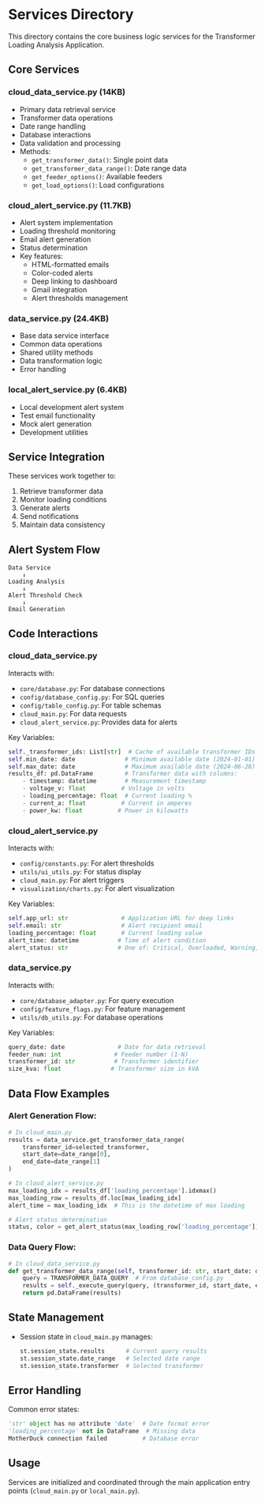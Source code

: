 # Services Directory

This directory contains the core business logic services for the Transformer Loading Analysis Application.

## Core Services

### cloud_data_service.py (14KB)
- Primary data retrieval service
- Transformer data operations
- Date range handling
- Database interactions
- Data validation and processing
- Methods:
  - `get_transformer_data()`: Single point data
  - `get_transformer_data_range()`: Date range data
  - `get_feeder_options()`: Available feeders
  - `get_load_options()`: Load configurations

### cloud_alert_service.py (11.7KB)
- Alert system implementation
- Loading threshold monitoring
- Email alert generation
- Status determination
- Key features:
  - HTML-formatted emails
  - Color-coded alerts
  - Deep linking to dashboard
  - Gmail integration
  - Alert thresholds management

### data_service.py (24.4KB)
- Base data service interface
- Common data operations
- Shared utility methods
- Data transformation logic
- Error handling

### local_alert_service.py (6.4KB)
- Local development alert system
- Test email functionality
- Mock alert generation
- Development utilities

## Service Integration
These services work together to:
1. Retrieve transformer data
2. Monitor loading conditions
3. Generate alerts
4. Send notifications
5. Maintain data consistency

## Alert System Flow
```
Data Service
    ↓
Loading Analysis
    ↓
Alert Threshold Check
    ↓
Email Generation
```

## Code Interactions

### cloud_data_service.py
Interacts with:
- `core/database.py`: For database connections
- `config/database_config.py`: For SQL queries
- `config/table_config.py`: For table schemas
- `cloud_main.py`: For data requests
- `cloud_alert_service.py`: Provides data for alerts

Key Variables:
```python
self._transformer_ids: List[str]  # Cache of available transformer IDs
self.min_date: date              # Minimum available date (2024-01-01)
self.max_date: date              # Maximum available date (2024-06-28)
results_df: pd.DataFrame         # Transformer data with columns:
    - timestamp: datetime        # Measurement timestamp
    - voltage_v: float          # Voltage in volts
    - loading_percentage: float  # Current loading %
    - current_a: float          # Current in amperes
    - power_kw: float          # Power in kilowatts
```

### cloud_alert_service.py
Interacts with:
- `config/constants.py`: For alert thresholds
- `utils/ui_utils.py`: For status display
- `cloud_main.py`: For alert triggers
- `visualization/charts.py`: For alert visualization

Key Variables:
```python
self.app_url: str               # Application URL for deep links
self.email: str                 # Alert recipient email
loading_percentage: float       # Current loading value
alert_time: datetime           # Time of alert condition
alert_status: str              # One of: Critical, Overloaded, Warning, Pre-Warning, Normal
```

### data_service.py
Interacts with:
- `core/database_adapter.py`: For query execution
- `config/feature_flags.py`: For feature management
- `utils/db_utils.py`: For database operations

Key Variables:
```python
query_date: date               # Date for data retrieval
feeder_num: int               # Feeder number (1-N)
transformer_id: str           # Transformer identifier
size_kva: float              # Transformer size in kVA
```

## Data Flow Examples

### Alert Generation Flow:
```python
# In cloud_main.py
results = data_service.get_transformer_data_range(
    transformer_id=selected_transformer,
    start_date=date_range[0],
    end_date=date_range[1]
)

# In cloud_alert_service.py
max_loading_idx = results_df['loading_percentage'].idxmax()
max_loading_row = results_df.loc[max_loading_idx]
alert_time = max_loading_idx  # This is the datetime of max loading

# Alert status determination
status, color = get_alert_status(max_loading_row['loading_percentage'])
```

### Data Query Flow:
```python
# In cloud_data_service.py
def get_transformer_data_range(self, transformer_id: str, start_date: date, end_date: date):
    query = TRANSFORMER_DATA_QUERY  # From database_config.py
    results = self._execute_query(query, (transformer_id, start_date, end_date))
    return pd.DataFrame(results)
```

## State Management
- Session state in `cloud_main.py` manages:
  ```python
  st.session_state.results      # Current query results
  st.session_state.date_range   # Selected date range
  st.session_state.transformer  # Selected transformer
  ```

## Error Handling
Common error states:
```python
'str' object has no attribute 'date'  # Date format error
'loading_percentage' not in DataFrame  # Missing data
MotherDuck connection failed          # Database error
```

## Usage
Services are initialized and coordinated through the main application entry points (`cloud_main.py` or `local_main.py`).
